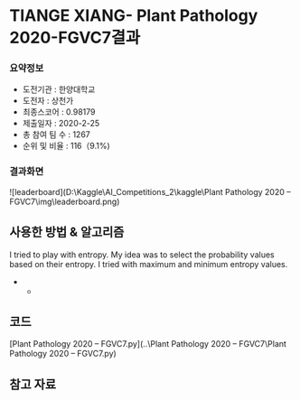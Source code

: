 # TIANGE XIANG- Plant Pathology 2020-FGVC7결과

### 요약정보

- 도전기관 : 한양대학교
- 도전자 : 상천가
- 최종스코어 : 0.98179
- 제출일자 : 2020-2-25
- 총 참여 팀 수 : 1267
- 순위 및 비율 : 116（9.1%)

### 결과화면

![leaderboard](D:\Kaggle\AI_Competitions_2\kaggle\Plant Pathology 2020 – FGVC7\img\leaderboard.png)

## 사용한 방법 & 알고리즘

I tried to play with entropy. My idea was to select the probability values based on their entropy. I tried with maximum and minimum entropy values.



- - 

## 코드

 [Plant Pathology 2020 – FGVC7.py](..\Plant Pathology 2020 – FGVC7\Plant Pathology 2020 – FGVC7.py) 

## 참고 자료

